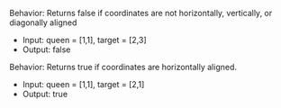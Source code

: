 Behavior: Returns false if coordinates are not horizontally, vertically, or diagonally aligned
* Input: queen = [1,1], target = [2,3]
* Output: false

Behavior: Returns true if coordinates are horizontally aligned.
* Input: queen = [1,1], target = [2,1]
* Output: true
